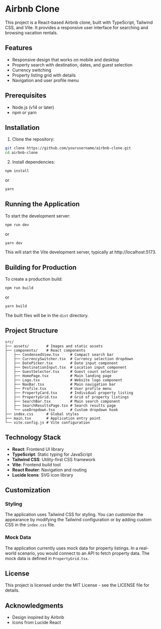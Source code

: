 # Airbnb Clone

This project is a React-based Airbnb clone, built with TypeScript, Tailwind CSS, and Vite. It provides a responsive user interface for searching and browsing vacation rentals.

## Features

- Responsive design that works on mobile and desktop
- Property search with destination, dates, and guest selection
- Currency switching
- Property listing grid with details
- Navigation and user profile menu

## Prerequisites

- Node.js (v14 or later)
- npm or yarn

## Installation

1. Clone the repository:
```bash
git clone https://github.com/yourusername/airbnb-clone.git
cd airbnb-clone
```

2. Install dependencies:
```bash
npm install
```
or
```bash
yarn
```

## Running the Application

To start the development server:

```bash
npm run dev
```
or
```bash
yarn dev
```

This will start the Vite development server, typically at http://localhost:5173.

## Building for Production

To create a production build:

```bash
npm run build
```
or
```bash
yarn build
```

The built files will be in the `dist` directory.

## Project Structure

```
src/
├── assets/        # Images and static assets
├── components/    # React components
│   ├── CondensedView.tsx     # Compact search bar
│   ├── CurrencySwitcher.tsx  # Currency selection dropdown
│   ├── DatePicker.tsx        # Date input component
│   ├── DestinationInput.tsx  # Location input component
│   ├── GuestSelector.tsx     # Guest count selector
│   ├── HomePage.tsx          # Main landing page
│   ├── Logo.tsx              # Website logo component
│   ├── NavBar.tsx            # Main navigation bar
│   ├── Profile.tsx           # User profile menu
│   ├── PropertyCard.tsx      # Individual property listing
│   ├── PropertyGrid.tsx      # Grid of property listings
│   ├── SearchBar.tsx         # Main search component
│   ├── SearchResultsPage.tsx # Search results page
│   └── useDropdown.tsx       # Custom dropdown hook
├── index.css      # Global styles
├── main.tsx       # Application entry point
└── vite.config.js # Vite configuration
```

## Technology Stack

- **React**: Frontend UI library
- **TypeScript**: Static typing for JavaScript
- **Tailwind CSS**: Utility-first CSS framework
- **Vite**: Frontend build tool
- **React Router**: Navigation and routing
- **Lucide Icons**: SVG icon library

## Customization

### Styling

The application uses Tailwind CSS for styling. You can customize the appearance by modifying the Tailwind configuration or by adding custom CSS in the `index.css` file.

### Mock Data

The application currently uses mock data for property listings. In a real-world scenario, you would connect to an API to fetch property data. The mock data is defined in `PropertyGrid.tsx`.

## License

This project is licensed under the MIT License - see the LICENSE file for details.

## Acknowledgments

- Design inspired by Airbnb
- Icons from Lucide React